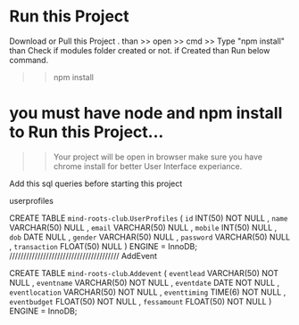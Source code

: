 # Run this Project 

Download or Pull this Project .
than >> open >> cmd >> Type "npm install"
than Check if modules folder created or not.
if Created than Run below command.
>> npm install 

# you  must have node and npm install to Run this Project...

>>Your project will be open in browser make sure you have chrome install for better  User Interface experiance.


Add this sql queries before starting this project

userprofiles

CREATE TABLE `mind-roots-club`.`UserProfiles` ( `id` INT(50) NOT NULL ,  `name` VARCHAR(50) NULL ,  `email` VARCHAR(50) NULL ,  `mobile` INT(50) NULL ,  `dob` DATE NULL ,  `gender` VARCHAR(50) NULL ,  `password` VARCHAR(50) NULL ,  `transaction` FLOAT(50) NULL ) ENGINE = InnoDB;
///////////////////////////////////////
AddEvent

CREATE TABLE `mind-roots-club`.`Addevent` ( `eventlead` VARCHAR(50) NOT NULL ,  `eventname` VARCHAR(50) NOT NULL ,  `eventdate` DATE NOT NULL ,  `eventlocation` VARCHAR(50) NOT NULL ,  `eventtiming` TIME(6) NOT NULL ,  `eventbudget` FLOAT(50) NOT NULL ,  `fessamount` FLOAT(50) NOT NULL ) ENGINE = InnoDB;
